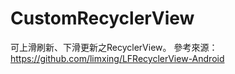 # CustomRecyclerView
可上滑刷新、下滑更新之RecyclerView。
參考來源：https://github.com/limxing/LFRecyclerView-Android
